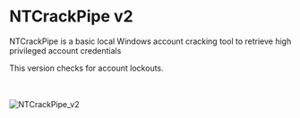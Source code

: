 # NTCrackPipe v2
NTCrackPipe is a basic local Windows account cracking tool to retrieve high privileged account credentials <br>

This version checks for account lockouts. <br><br><br> 


![NTCrackPipe_v2](https://github.com/hyp3rlinx/NTCrackPipe/assets/12366009/02dd4c95-40f1-453d-8d33-05c10ac2bbf0)
